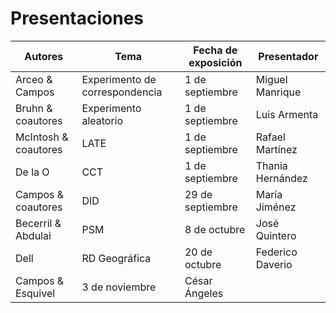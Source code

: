 # Presentaciones

| **Autores** | **Tema** | **Fecha de exposición** | **Presentador** |
  | --- | --- | --- | --- |
  | Arceo & Campos | Experimento de correspondencia | 1 de septiembre | Miguel Manrique |
  |Bruhn & coautores | Experimento aleatorio | 1 de septiembre | Luis Armenta |
  | McIntosh & coautores | LATE   | 1 de septiembre | Rafael Martínez |
  | De la O | CCT   | 1 de septiembre | Thania Hernández |
  | Campos & coautores | DID | 29 de septiembre | María Jiménez |
  | Becerril & Abdulai | PSM | 8 de octubre | José Quintero |
  | Dell | RD Geográfica | 20 de octubre | Federico Daverio |
  | Campos & Esquivel | 3 de noviembre | César Ángeles |